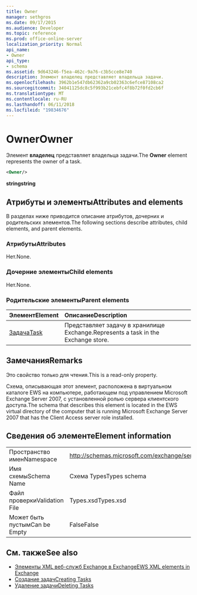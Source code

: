 ```yaml
---
title: Owner
manager: sethgros
ms.date: 09/17/2015
ms.audience: Developer
ms.topic: reference
ms.prod: office-online-server
localization_priority: Normal
api_name:
- Owner
api_type:
- schema
ms.assetid: 9d643246-f5ea-462c-9a76-c3b5cce8e740
description: Элемент владелец представляет владельца задачи.
ms.openlocfilehash: 3962b1e547db62362a9cb02363c6efce87108ca2
ms.sourcegitcommit: 34041125dc8c5f993b21cebfc4f8b72f0fd2cb6f
ms.translationtype: MT
ms.contentlocale: ru-RU
ms.lasthandoff: 06/11/2018
ms.locfileid: "19834676"
---
```

# <a name="owner"></a><span data-ttu-id="7fc9d-103">Owner</span><span class="sxs-lookup"><span data-stu-id="7fc9d-103">Owner</span></span>

<span data-ttu-id="7fc9d-104">Элемент **владелец** представляет владельца задачи.</span><span class="sxs-lookup"><span data-stu-id="7fc9d-104">The **Owner** element represents the owner of a task.</span></span> 
  
```xml
<Owner/>
```

<span data-ttu-id="7fc9d-105">**string**</span><span class="sxs-lookup"><span data-stu-id="7fc9d-105">**string**</span></span>

## <a name="attributes-and-elements"></a><span data-ttu-id="7fc9d-106">Атрибуты и элементы</span><span class="sxs-lookup"><span data-stu-id="7fc9d-106">Attributes and elements</span></span>

<span data-ttu-id="7fc9d-107">В разделах ниже приводится описание атрибутов, дочерних и родительских элементов.</span><span class="sxs-lookup"><span data-stu-id="7fc9d-107">The following sections describe attributes, child elements, and parent elements.</span></span>
  
### <a name="attributes"></a><span data-ttu-id="7fc9d-108">Атрибуты</span><span class="sxs-lookup"><span data-stu-id="7fc9d-108">Attributes</span></span>

<span data-ttu-id="7fc9d-109">Нет.</span><span class="sxs-lookup"><span data-stu-id="7fc9d-109">None.</span></span>
  
### <a name="child-elements"></a><span data-ttu-id="7fc9d-110">Дочерние элементы</span><span class="sxs-lookup"><span data-stu-id="7fc9d-110">Child elements</span></span>

<span data-ttu-id="7fc9d-111">Нет.</span><span class="sxs-lookup"><span data-stu-id="7fc9d-111">None.</span></span>
  
### <a name="parent-elements"></a><span data-ttu-id="7fc9d-112">Родительские элементы</span><span class="sxs-lookup"><span data-stu-id="7fc9d-112">Parent elements</span></span>

|<span data-ttu-id="7fc9d-113">**Элемент**</span><span class="sxs-lookup"><span data-stu-id="7fc9d-113">**Element**</span></span>|<span data-ttu-id="7fc9d-114">**Описание**</span><span class="sxs-lookup"><span data-stu-id="7fc9d-114">**Description**</span></span>|
|:-----|:-----|
|[<span data-ttu-id="7fc9d-115">Задача</span><span class="sxs-lookup"><span data-stu-id="7fc9d-115">Task</span></span>](task.md) <br/> |<span data-ttu-id="7fc9d-116">Представляет задачу в хранилище Exchange.</span><span class="sxs-lookup"><span data-stu-id="7fc9d-116">Represents a task in the Exchange store.</span></span>  <br/> |
   
## <a name="remarks"></a><span data-ttu-id="7fc9d-117">Замечания</span><span class="sxs-lookup"><span data-stu-id="7fc9d-117">Remarks</span></span>

<span data-ttu-id="7fc9d-118">Это свойство только для чтения.</span><span class="sxs-lookup"><span data-stu-id="7fc9d-118">This is a read-only property.</span></span>
  
<span data-ttu-id="7fc9d-119">Схема, описывающая этот элемент, расположена в виртуальном каталоге EWS на компьютере, работающем под управлением Microsoft Exchange Server 2007, с установленной ролью сервера клиентского доступа.</span><span class="sxs-lookup"><span data-stu-id="7fc9d-119">The schema that describes this element is located in the EWS virtual directory of the computer that is running Microsoft Exchange Server 2007 that has the Client Access server role installed.</span></span>
  
## <a name="element-information"></a><span data-ttu-id="7fc9d-120">Сведения об элементе</span><span class="sxs-lookup"><span data-stu-id="7fc9d-120">Element information</span></span>

|||
|:-----|:-----|
|<span data-ttu-id="7fc9d-121">Пространство имен</span><span class="sxs-lookup"><span data-stu-id="7fc9d-121">Namespace</span></span>  <br/> |http://schemas.microsoft.com/exchange/services/2006/types  <br/> |
|<span data-ttu-id="7fc9d-122">Имя схемы</span><span class="sxs-lookup"><span data-stu-id="7fc9d-122">Schema Name</span></span>  <br/> |<span data-ttu-id="7fc9d-123">Схема Types</span><span class="sxs-lookup"><span data-stu-id="7fc9d-123">Types schema</span></span>  <br/> |
|<span data-ttu-id="7fc9d-124">Файл проверки</span><span class="sxs-lookup"><span data-stu-id="7fc9d-124">Validation File</span></span>  <br/> |<span data-ttu-id="7fc9d-125">Types.xsd</span><span class="sxs-lookup"><span data-stu-id="7fc9d-125">Types.xsd</span></span>  <br/> |
|<span data-ttu-id="7fc9d-126">Может быть пустым</span><span class="sxs-lookup"><span data-stu-id="7fc9d-126">Can be Empty</span></span>  <br/> |<span data-ttu-id="7fc9d-127">False</span><span class="sxs-lookup"><span data-stu-id="7fc9d-127">False</span></span>  <br/> |
   
## <a name="see-also"></a><span data-ttu-id="7fc9d-128">См. также</span><span class="sxs-lookup"><span data-stu-id="7fc9d-128">See also</span></span>

- [<span data-ttu-id="7fc9d-129">Элементы XML веб-служб Exchange в Exchange</span><span class="sxs-lookup"><span data-stu-id="7fc9d-129">EWS XML elements in Exchange</span></span>](ews-xml-elements-in-exchange.md)
- [<span data-ttu-id="7fc9d-130">Создание задач</span><span class="sxs-lookup"><span data-stu-id="7fc9d-130">Creating Tasks</span></span>](http://msdn.microsoft.com/library/0ef97334-e8a0-4f67-a23a-dd9e2bbad49f%28Office.15%29.aspx) 
- [<span data-ttu-id="7fc9d-131">Удаление задачи</span><span class="sxs-lookup"><span data-stu-id="7fc9d-131">Deleting Tasks</span></span>](http://msdn.microsoft.com/library/a3d7e25f-8a35-4901-b1d9-d31f418ab340%28Office.15%29.aspx)

